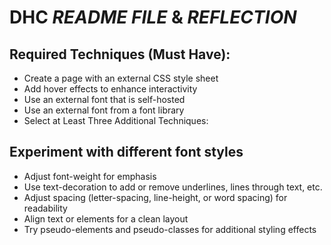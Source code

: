 # DHC *README FILE* & *REFLECTION*
## Required Techniques (Must Have):

- Create a page with an external CSS style sheet
- Add hover effects to enhance interactivity
- Use an external font that is self-hosted
- Use an external font from a font library
- Select at Least Three Additional Techniques:

## Experiment with different font styles

- Adjust font-weight for emphasis
- Use text-decoration to add or remove underlines, lines through text, etc.
- Adjust spacing (letter-spacing, line-height, or word spacing) for readability
- Align text or elements for a clean layout
- Try pseudo-elements and pseudo-classes for additional styling effects